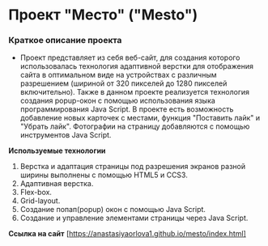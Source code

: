 # Проект "Место" ("Mesto")

### Краткое описание проекта
* Проект представляет из себя веб-сайт, для создания которого использовалась технология адаптивной верстки для отображения сайта в оптимальном виде на устройствах с различным разрешением (шириной от 320 пикселей до 1280 пикселей включительно). Также в данном проекте реализуется технология создания popup-окон с помощью использования языка программирования Java Script. В проекте есть возможность добавление новых карточек с местами, функция "Поставить лайк" и "Убрать лайк". Фотографии на страницу добавляются с помощью инструментов Java Script.

**Используемые технологии**

1. Верстка и адаптация страницы под разрешения экранов разной ширины выполнены с помощью HTML5 и CCS3.
2. Адаптивная верстка.
3. Flex-box.
4. Grid-layout.
5. Создание попап(popup) окон с помощью Java Script.
6. Создание и управление элементами страницы через Java Script.

**Ссылка на сайт**
[https://anastasiyaorlova1.github.io/mesto/index.html]

